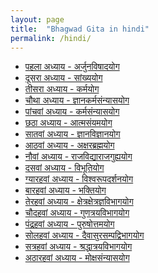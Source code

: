 ```yaml
---
layout: page
title:  "Bhagwad Gita in hindi"
permalink: /hindi/
---
```


<ul class="post-list">
		<li><a class="post-meta" href="/hindi/1/">पहला अध्याय - अर्जुनविषादयोग </a></li>
		<li><a class="post-meta" href="/hindi/2/">दूसरा अध्याय - सांख्ययोग</a></li>
		<li><a class="post-meta" href="/hindi/3/">तीसरा अध्याय - कर्मयोग</a></li>
		<li><a class="post-meta" href="/hindi/4/">चौथा अध्याय - ज्ञानकर्मसंन्यासयोग</a></li>
		<li><a class="post-meta" href="/hindi/5/">पांचवां अध्याय - कर्मसंन्यासयोग</a></li>
		<li><a class="post-meta" href="/hindi/6/">छठा अध्याय - आत्मसंयमयोग</a></li>
		<li><a class="post-meta" href="/hindi/7/">सातवां अध्याय - ज्ञानविज्ञानयोग</a></li>
		<li><a class="post-meta" href="/hindi/8/">आठवां अध्याय - अक्षरब्रह्मयोग</a></li>
		<li><a class="post-meta" href="/hindi/9/">नौवां अध्याय - राजविद्याराजगुह्ययोग</a></li>
		<li><a class="post-meta" href="/hindi/10/">दसवां अध्याय - विभूतियोग</a></li>
		<li><a class="post-meta" href="/hindi/11/">ग्यारहवां अध्याय - विश्वरूपदर्शनयोग</a></li>
		<li><a class="post-meta" href="/hindi/12/">बारहवां अध्याय - भक्तियोग</a></li>
		<li><a class="post-meta" href="/hindi/13/">तेरहवां अध्याय - क्षेत्रक्षेत्रज्ञविभागयोग</a></li>
		<li><a class="post-meta" href="/hindi/14/">चौदहवां अध्याय - गुणत्रयविभागयोग</a></li>
		<li><a class="post-meta" href="/hindi/15/">पंद्रहवां अध्याय - पुरुषोत्तमयोग</a></li>
		<li><a class="post-meta" href="/hindi/16/">सोलहवां अध्याय - दैवासुरसम्पद्विभागयोग</a></li>
		<li><a class="post-meta" href="/hindi/17/">सत्रहवां अध्याय - श्रद्धात्रयविभागयोग</a></li>
		<li><a class="post-meta" href="/hindi/18/">अठारहवां अध्याय - मोक्षसंन्यासयोग</a></li>
  </ul>

